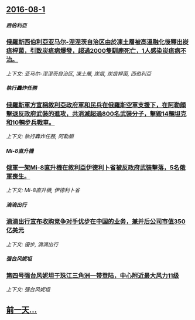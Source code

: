 ## [2016-08-1](/news/2016/08/1/index.md)

##### 西伯利亞
### [俄羅斯西伯利亞亚马尔-涅涅茨自治区由於凍土層被高溫融化後釋出炭疽桿菌，引致炭疽病爆發，超過2000隻馴鹿死亡，1人感染炭疽病不治。 ](/news/2016/08/1/俄羅斯西伯利亞亚马尔-涅涅茨自治区由於凍土層被高溫融化後釋出炭疽桿菌-引致炭疽病爆發-超過2000隻馴鹿死亡-1人感染炭.md)
_上下文: 亚马尔-涅涅茨自治区, 凍土層, 炭疽, 炭疽桿菌, 西伯利亞_

##### 執行轟炸任務
### [俄羅斯軍方宣稱敘利亞政府軍和民兵在俄羅斯空軍支援下，在阿勒頗擊退反政府武裝的進攻，共消滅超過800名武裝分子，擊毀14輛坦克和10輛步兵戰車。 ](/news/2016/08/1/俄羅斯軍方宣稱敘利亞政府軍和民兵在俄羅斯空軍支援下-在阿勒頗擊退反政府武裝的進攻-共消滅超過800名武裝分子-擊毀14輛.md)
_上下文: 執行轟炸任務, 阿勒頗_

##### Mi-8直升機
### [俄軍一架Mi-8直升機在敘利亞伊德利卜省被反政府武裝擊落，5名俄軍喪生。 ](/news/2016/08/1/俄軍一架Mi-8直升機在敘利亞伊德利卜省被反政府武裝擊落-5名俄軍喪生.md)
_上下文: Mi-8直升機, 伊德利卜省_

##### 滴滴出行
### [滴滴出行宣布收购竞争对手优步在中国的业务，兼并后公司市值350亿美元 ](/news/2016/08/1/滴滴出行宣布收购竞争对手优步在中国的业务-兼并后公司市值350亿美元.md)
_上下文: 優步, 滴滴出行_

##### 强台风妮坦
### [第四号强台风妮坦于珠江三角洲一带登陆，中心附近最大风力11级](/news/2016/08/1/第四号强台风妮坦于珠江三角洲一带登陆-中心附近最大风力11级.md)
_上下文: 强台风妮坦_

## [前一天...](/news/2016/07/31/index.md)

